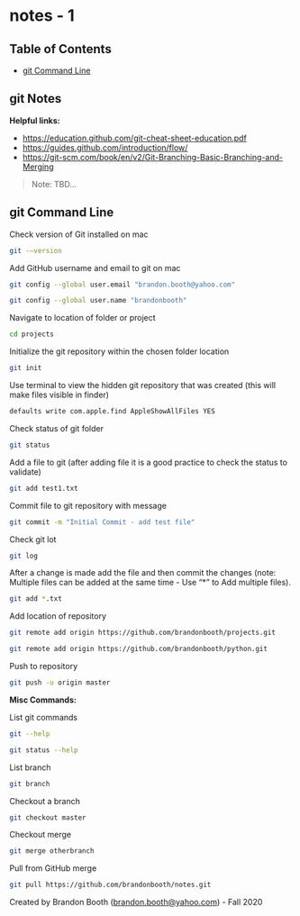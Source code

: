# notes - 1
## Table of Contents
- [git Command Line](#git-command-line)


## git Notes ##

**Helpful links:**
- https://education.github.com/git-cheat-sheet-education.pdf
- https://guides.github.com/introduction/flow/
- https://git-scm.com/book/en/v2/Git-Branching-Basic-Branching-and-Merging

> Note: TBD...


## git Command Line

Check version of Git installed on mac
```sh
git -–version
```


Add GitHub username and email to git on mac
```sh
git config --global user.email "brandon.booth@yahoo.com"
```
```sh
git config --global user.name "brandonbooth"
```


Navigate to location of folder or project
```sh
cd projects
```


Initialize the git repository within the chosen folder location
```sh
git init
```


Use terminal to view the hidden git repository that was created (this will make files visible in finder)
```sh
defaults write com.apple.find AppleShowAllFiles YES
```


Check status of git folder
```sh
git status
```


Add a file to git (after adding file it is a good practice to check the status to validate)
```sh
git add test1.txt
```

Commit file to git repository with message
```sh
git commit -m "Initial Commit - add test file"
```

Check git lot
```sh
git log
```


After a change is made add the file and then commit the changes (note: Multiple files can be added at the same time - Use “*” to Add multiple files).
```sh
git add *.txt
```



Add location of repository
```sh
git remote add origin https://github.com/brandonbooth/projects.git
```

```sh
git remote add origin https://github.com/brandonbooth/python.git
```


Push to repository
```sh
git push -u origin master
```

**Misc Commands:**

List git commands
```sh
git --help
```

```sh
git status --help
```


List branch
```sh
git branch
```


Checkout a branch
```sh
git checkout master
```


Checkout merge
```sh
git merge otherbranch
```


Pull from GitHub merge
```sh
git pull https://github.com/brandonbooth/notes.git
```

Created by Brandon Booth (brandon.booth@yahoo.com) - Fall 2020
